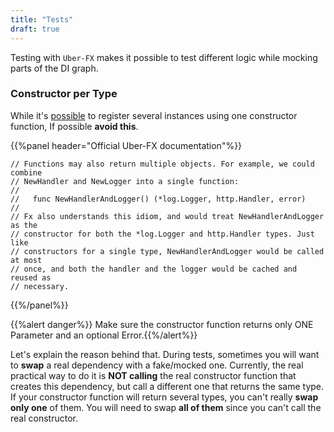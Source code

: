 ```yaml
---
title: "Tests"
draft: true
---
```


Testing with `Uber-FX` makes it possible to test different logic while mocking parts of the DI graph.

### Constructor per Type

While it's [possible](https://pkg.go.dev/go.uber.org/fx?readme=expanded#example-package) to register several instances using one constructor function, If possible **avoid this**.

{{%panel header="Official Uber-FX documentation"%}}

```golang
// Functions may also return multiple objects. For example, we could combine
// NewHandler and NewLogger into a single function:
//
//   func NewHandlerAndLogger() (*log.Logger, http.Handler, error)
//
// Fx also understands this idiom, and would treat NewHandlerAndLogger as the
// constructor for both the *log.Logger and http.Handler types. Just like
// constructors for a single type, NewHandlerAndLogger would be called at most
// once, and both the handler and the logger would be cached and reused as
// necessary.
```

{{%/panel%}}

{{%alert danger%}} Make sure the constructor function returns only ONE Parameter and an optional Error.{{%/alert%}}

Let's explain the reason behind that. During tests, sometimes you will want to **swap** a real dependency with a fake/mocked one.
Currently, the real practical way to do it is **NOT calling** the real constructor function that creates this dependency, but call a different one that returns the same type.
If your constructor function will return several types, you can't really **swap only one** of them. You will need to swap **all of them** since you can't call the real constructor.